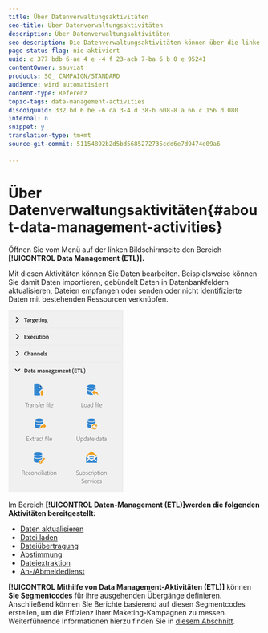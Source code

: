 ```yaml
---
title: Über Datenverwaltungsaktivitäten
seo-title: Über Datenverwaltungsaktivitäten
description: Über Datenverwaltungsaktivitäten
seo-description: Die Datenverwaltungsaktivitäten können über die linke Bildschirmseite geöffnet werden.
page-status-flag: nie aktiviert
uuid: c 377 bdb 6-ae 4 e -4 f 23-acb 7-ba 6 b 0 e 95241
contentOwner: sauviat
products: SG_ CAMPAIGN/STANDARD
audience: wird automatisiert
content-type: Referenz
topic-tags: data-management-activities
discoiquuid: 332 bd 6 be -6 ca 3-4 d 38-b 608-8 a 66 c 156 d 080
internal: n
snippet: y
translation-type: tm+mt
source-git-commit: 51154892b2d5bd5685272735cdd6e7d9474e09a6

---
```



# Über Datenverwaltungsaktivitäten{#about-data-management-activities}

Öffnen Sie vom Menü auf der linken Bildschirmseite den Bereich **[!UICONTROL Data Management (ETL)].**

Mit diesen Aktivitäten können Sie Daten bearbeiten. Beispielsweise können Sie damit Daten importieren, gebündelt Daten in Datenbankfeldern aktualisieren, Dateien empfangen oder senden oder nicht identifizierte Daten mit bestehenden Ressourcen verknüpfen.

![](assets/wkf_etl_activities.png)

Im Bereich **[!UICONTROL Daten-Management (ETL)]werden die folgenden Aktivitäten bereitgestellt:**

* [Daten aktualisieren](../../automating/using/update-data.md)
* [Datei laden](../../automating/using/load-file.md)
* [Dateiübertragung](../../automating/using/transfer-file.md)
* [Abstimmung](../../automating/using/reconciliation.md)
* [Dateiextraktion](../../automating/using/extract-file.md)
* [An-/Abmeldedienst](../../automating/using/subscription-services.md)

**[!UICONTROL Mithilfe von Data Management-Aktivitäten (ETL)]** können **Sie Segmentcodes** für ihre ausgehenden Übergänge definieren. Anschließend können Sie Berichte basierend auf diesen Segmentcodes erstellen, um die Effizienz Ihrer Maketing-Kampagnen zu messen. Weiterführende Informationen hierzu finden Sie in [diesem Abschnitt](../../reporting/using/creating-a-report-workflow-segment.md).
